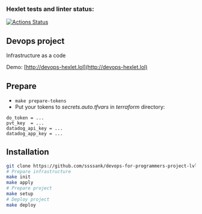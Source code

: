 ### Hexlet tests and linter status:
[![Actions Status](https://github.com/ssssank/devops-for-programmers-project-lvl3/workflows/hexlet-check/badge.svg)](https://github.com/ssssank/devops-for-programmers-project-lvl3/actions)

## Devops project
Infrastructure as a code

Demo: [http://devops-hexlet.lol](http://devops-hexlet.lol)

## Prepare

* `make prepare-tokens`
* Put your tokens to *secrets.auto.tfvars* in *terraform* directory:

```
do_token = ...
pvt_key  = ...
datadog_api_key = ...
datadog_app_key = ...
```

## Installation

```bash
git clone https://github.com/ssssank/devops-for-programmers-project-lvl3.git
# Prepare infrastructure
make init
make apply
# Prepare project
make setup
# Deploy project
make deploy
```
